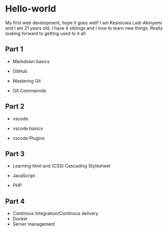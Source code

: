 # Hello-world
My first web development, hope it goes well!
I am Kesioluwa Ladi-Akinyemi and I am 21 years old, I have 4 siblings and I love to learn new things. Really looking forward to getting used to it all.
## Part 1
- Markdown basics

- GitHub

- Mastering Git  

- Git Commannds
## Part 2
- vscode  

- vscode basics

- vscode Plugins


## Part 3
- Learning html and (CSS) Cascading Stylesheet

- JavaScript 

- PHP 

## Part 4
- Continous Integration/Continous delivery
- Docker
- Server management
